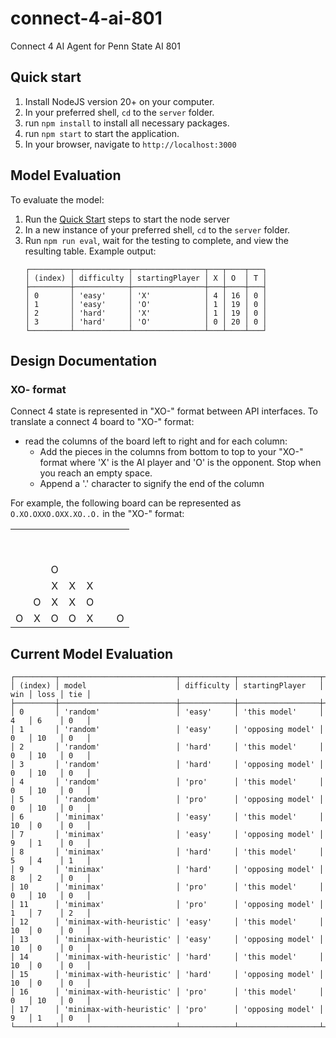 # connect-4-ai-801
Connect 4 AI Agent for Penn State AI 801

## Quick start
1. Install NodeJS version 20+ on your computer.
1. In your preferred shell, `cd` to the `server` folder.
1. run `npm install` to install all necessary packages.
1. run `npm start` to start the application.
1. In your browser, navigate to `http://localhost:3000`

## Model Evaluation
To evaluate the model:
1. Run the [Quick Start](#quick-start) steps to start the node server
1. In a new instance of your preferred shell, `cd` to the `server` folder.
1. Run `npm run eval`, wait for the testing to complete, and view the resulting table. Example output:
    ```
    ┌─────────┬────────────┬────────────────┬───┬────┬───┐
    │ (index) │ difficulty │ startingPlayer │ X │ O  │ T │
    ├─────────┼────────────┼────────────────┼───┼────┼───┤
    │ 0       │ 'easy'     │ 'X'            │ 4 │ 16 │ 0 │
    │ 1       │ 'easy'     │ 'O'            │ 1 │ 19 │ 0 │
    │ 2       │ 'hard'     │ 'X'            │ 1 │ 19 │ 0 │
    │ 3       │ 'hard'     │ 'O'            │ 0 │ 20 │ 0 │
    └─────────┴────────────┴────────────────┴───┴────┴───┘
    ```


## Design Documentation

### XO- format
Connect 4 state is represented in "XO-" format between API interfaces. To translate a connect 4 board to "XO-" format:

- read the columns of the board left to right and for each column:
    - Add the pieces in the columns from bottom to top to your "XO-" format where 'X' is the AI player and 'O' is the opponent. Stop when you reach an empty space.
    - Append a '.' character to signify the end of the column

For example, the following board can be represented as `O.XO.OXXO.OXX.XO..O.` in the "XO-" format:

|        |        |        |        |        |        |        |
|:------:|:------:|:------:|:------:|:------:|:------:|:------:|
| &nbsp; | &nbsp; | &nbsp; | &nbsp; | &nbsp; | &nbsp; | &nbsp; |
| &nbsp; | &nbsp; | &nbsp; | &nbsp; | &nbsp; | &nbsp; | &nbsp; |
| &nbsp; | &nbsp; |   O    | &nbsp; | &nbsp; | &nbsp; | &nbsp; |
| &nbsp; | &nbsp; |   X    |   X    |   X    | &nbsp; | &nbsp; |
| &nbsp; |   O    |   X    |   X    |   O    | &nbsp; | &nbsp; |
|   O    |   X    |   O    |   O    |   X    | &nbsp; |   O    |


## Current Model Evaluation

```
┌─────────┬──────────────────────────┬────────────┬──────────────────┬─────┬──────┬─────┐
│ (index) │ model                    │ difficulty │ startingPlayer   │ win │ loss │ tie │
├─────────┼──────────────────────────┼────────────┼──────────────────┼─────┼──────┼─────┤
│ 0       │ 'random'                 │ 'easy'     │ 'this model'     │ 4   │ 6    │ 0   │
│ 1       │ 'random'                 │ 'easy'     │ 'opposing model' │ 0   │ 10   │ 0   │
│ 2       │ 'random'                 │ 'hard'     │ 'this model'     │ 0   │ 10   │ 0   │
│ 3       │ 'random'                 │ 'hard'     │ 'opposing model' │ 0   │ 10   │ 0   │
│ 4       │ 'random'                 │ 'pro'      │ 'this model'     │ 0   │ 10   │ 0   │
│ 5       │ 'random'                 │ 'pro'      │ 'opposing model' │ 0   │ 10   │ 0   │
│ 6       │ 'minimax'                │ 'easy'     │ 'this model'     │ 10  │ 0    │ 0   │
│ 7       │ 'minimax'                │ 'easy'     │ 'opposing model' │ 9   │ 1    │ 0   │
│ 8       │ 'minimax'                │ 'hard'     │ 'this model'     │ 5   │ 4    │ 1   │
│ 9       │ 'minimax'                │ 'hard'     │ 'opposing model' │ 8   │ 2    │ 0   │
│ 10      │ 'minimax'                │ 'pro'      │ 'this model'     │ 0   │ 10   │ 0   │
│ 11      │ 'minimax'                │ 'pro'      │ 'opposing model' │ 1   │ 7    │ 2   │
│ 12      │ 'minimax-with-heuristic' │ 'easy'     │ 'this model'     │ 10  │ 0    │ 0   │
│ 13      │ 'minimax-with-heuristic' │ 'easy'     │ 'opposing model' │ 10  │ 0    │ 0   │
│ 14      │ 'minimax-with-heuristic' │ 'hard'     │ 'this model'     │ 10  │ 0    │ 0   │
│ 15      │ 'minimax-with-heuristic' │ 'hard'     │ 'opposing model' │ 10  │ 0    │ 0   │
│ 16      │ 'minimax-with-heuristic' │ 'pro'      │ 'this model'     │ 0   │ 10   │ 0   │
│ 17      │ 'minimax-with-heuristic' │ 'pro'      │ 'opposing model' │ 9   │ 1    │ 0   │
└─────────┴──────────────────────────┴────────────┴──────────────────┴─────┴──────┴─────┘
```